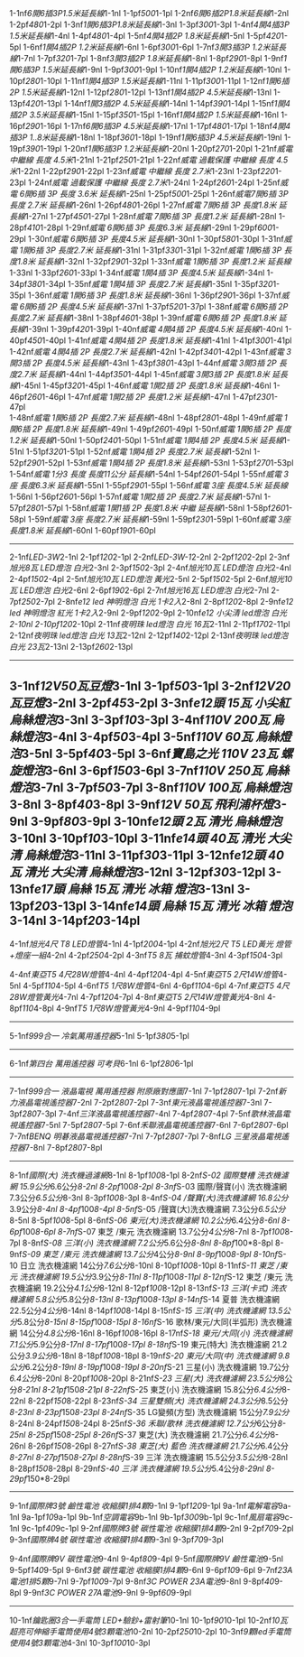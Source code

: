 1-1nf*6開6插3P1.5米延長線*1-1nl  1-1pf*500*1-1pl
1-2nf*6開6插2P1.8米延長線*1-2nl   1-2pf*480*1-2pl
1-3nf*1開6插3P1.8米延長線*1-3nl  1-3pf*300*1-3pl
1-4nf*4開4插3P 1.5米延長線*1-4nl   1-4pf*480*1-4pl
1-5nf*4開4插2P 1.8米延長線*1-5nl   1-5pf*420*1-5pl
1-6nf*1開4插2P 1.2米延長線*1-6nl   1-6pf*300*1-6pl
1-7nf*3開3插3P 1.2米延長線*1-7nl    1-7pf*320*1-7pl
1-8nf*3開3插2P 1.8米延長線*1-8nl    1-8pf*290*1-8pl
1-9nf*1開6插3P 1.5米延長線*1-9nl    1-9pf*300*1-9pl
1-10nf*1開4插2P 1.2米延長線*1-10nl    1-10pf*280*1-10pl
1-11nf*1開4插3P 1.5米延長線*1-11nl    1-11pf*300*1-11pl
1-12nf*1開6插2P 1.5米延長線*1-12nl    1-12pf*280*1-12pl
1-13nf*1開4插2P 4.5米延長線*1-13nl    1-13pf*420*1-13pl
1-14nf*1開3插2P 4.5米延長線*1-14nl    1-14pf*390*1-14pl
1-15nf*1開4插2P 3.5米延長線*1-15nl    1-15pf*350*1-15pl
1-16nf*1開4插2P 1.5米延長線*1-16nl    1-16pf*290*1-16pl
1-17nf*6開6插3P 4.5米延長線*1-17nl    1-17pf*480*1-17pl
1-18nf*4開4插3P 1..8米延長線*1-18nl    1-18pf*360*1-18pl
1-19nf*1開6插3P 4.5米延長線*1-19nl    1-19pf*390*1-19pl
1-20nf*1開6插3P 1.2米延長線*1-20nl    1-20pf*270*1-20pl
1-21nf*威電 中繼線 長度 4.5米*1-21nl    1-21pf*250*1-21pl
1-22nf*威電 過載保護 中繼線 長度 4.5米*1-22nl    1-22pf*290*1-22pl
1-23nf*威電 中繼線 長度 2.7米*1-23nl    1-23pf*220*1-23pl
1-24nf*威電 過載保護 中繼線 長度 2.7米*1-24nl    1-24pf*260*1-24pl
1-25nf*威電 6開6插 3P 長度 3.6米 延長線*1-25nl    1-25pf*500*1-25pl
1-26nf*威電7開6插 3P 長度 2.7米 延長線*1-26nl    1-26pf*480*1-26pl
1-27nf*威電 7開6插 3P 長度1.8米 延長線*1-27nl    1-27pf*450*1-27pl
1-28nf*威電 7開6插 3P 長度1.2米 延長線*1-28nl    1-28pf*410*1-28pl
1-29nf*威電 6開6插 3P 長度6.3米 延長線*1-29nl    1-29pf*600*1-29pl
1-30nf*威電 6開6插 3P 長度4.5米 延長線*1-30nl    1-30pf*580*1-30pl
1-31nf*威電 1開6插 3P 長度2.7米 延長線*1-31nl    1-31pf*330*1-31pl
1-32nf*威電 1開6插 3P 長度1.8米 延長線*1-32nl    1-32pf*290*1-32pl
1-33nf*威電 1開6插 3P 長度1.2米 延長線*1-33nl    1-33pf*260*1-33pl
1-34nf*威電 1開4插 3P 長度4.5米 延長線*1-34nl    1-34pf*380*1-34pl
1-35nf*威電 1開4插 3P 長度2.7米 延長線*1-35nl    1-35pf*320*1-35pl
1-36nf*威電 1開6插 3P 長度1.8米 延長線*1-36nl    1-36pf*290*1-36pl
1-37nf*威電 6開6插 2P 長度4.5米 延長線*1-37nl    1-37pf*520*1-37pl
1-38nf*威電 6開6插 2P 長度2.7米 延長線*1-38nl    1-38pf*460*1-38pl
1-39nf*威電 6開6插 2P 長度1.8米 延長線*1-39nl    1-39pf*420*1-39pl
1-40nf*威電 4開4插 2P 長度4.5米 延長線*1-40nl    1-40pf*450*1-40pl
1-41nf*威電 4開4插 2P 長度1.8米 延長線*1-41nl    1-41pf*300*1-41pl
1-42nf*威電 4開4插 2P 長度2.7米 延長線*1-42nl    1-42pf*340*1-42pl
1-43nf*威電 3開3插 2P 長度4.5米 延長線*1-43nl    1-43pf*380*1-43pl
1-44nf*威電 3開3插 2P 長度2.7米 延長線*1-44nl    1-44pf*350*1-44pl
1-45nf*威電 3開3插 2P 長度1.8米 延長線*1-45nl    1-45pf*320*1-45pl
1-46nf*威電 1開2插 2P 長度1.8米 延長線*1-46nl    1-46pf*260*1-46pl
1-47nf*威電 1開2插 2P 長度1.2米 延長線*1-47nl    1-47pf*230*1-47pl\
1-48nf*威電 1開6插 2P 長度2.7米 延長線*1-48nl    1-48pf*280*1-48pl
1-49nf*威電 1開6插 2P 長度1.8米 延長線*1-49nl    1-49pf*260*1-49pl
1-50nf*威電 1開6插 2P 長度1.2米 延長線*1-50nl    1-50pf*240*1-50pl
1-51nf*威電 1開4插 2P 長度4.5米 延長線*1-51nl    1-51pf*320*1-51pl
1-52nf*威電 1開4插 2P 長度2.7米 延長線*1-52nl    1-52pf*290*1-52pl
1-53nf*威電 1開4插 2P 長度1.8米 延長線*1-53nl    1-53pf*270*1-53pl
1-54nf*威電 1分3  長度 長度11公分 延長線*1-54nl    1-54pf*260*1-54pl
1-55nf*威電 3座   長度6.3米  延長線*1-55nl    1-55pf*290*1-55pl
1-56nf*威電 3座   長度4.5米  延長線*1-56nl    1-56pf*260*1-56pl
1-57nf*威電 1開2插 2P 長度2.7米 延長線*1-57nl    1-57pf*280*1-57pl
1-58nf*威電 1開1插 2P 長度1.8米 中繼 延長線*1-58nl    1-58pf*260*1-58pl
1-59nf*威電 3座   長度2.7米  延長線*1-59nl    1-59pf*230*1-59pl
1-60nf*威電 3座   長度1.8米  延長線*1-60nl    1-60pf*190*1-60pl

-----------------------------------------




2-1nf*LED-3W*2-1nl     2-1pf*120*2-1pl
2-2nf*LED-3W-1*2-2nl   2-2pf*120*2-2pl
2-3nf*旭光8瓦 LED燈泡 白光*2-3nl    2-3pf*150*2-3pl
2-4nf*旭光10瓦 LED燈泡 白光*2-4nl    2-4pf*150*2-4pl
2-5nf*旭光10瓦 LED燈泡 黃光*2-5nl    2-5pf*150*2-5pl
2-6nf*旭光10瓦 LED燈泡 白光*2-6nl    2-6pf*190*2-6pl
2-7nf*旭光16瓦 LED燈泡 白光*2-7nl    2-7pf*250*2-7pl
2-8nf*e12 led 神明燈泡 白光 1卡2入*2-8nl    2-8pf*120*2-8pl
2-9nf*e12 led 神明燈泡 紅光 1卡2入*2-9nl    2-9pf*120*2-9pl
2-10nf*e12 小尖清  led燈泡 白光 *2-10nl    2-10pf*120*2-10pl
2-11nf*夜明珠 led燈泡 白光 16瓦*2-11nl    2-11pf*170*2-11pl
2-12nf*夜明珠 led燈泡 白光 13瓦*2-12nl    2-12pf*140*2-12pl
2-13nf*夜明珠 led燈泡 白光 23瓦*2-13nl    2-13pf*260*2-13pl

-------------------------------------------------

3-1nf*12V50瓦豆燈*3-1nl  3-1pf*50*3-1pl
3-2nf*12V20瓦豆燈*3-2nl   3-2pf*45*3-2pl
3-3nf*e12頭  15瓦 小尖紅 烏絲燈泡*3-3nl    3-3pf*10*3-3pl
3-4nf*110V  200瓦   烏絲燈泡*3-4nl    3-4pf*50*3-4pl
3-5nf*110V  60瓦   烏絲燈泡*3-5nl    3-5pf*40*3-5pl
3-6nf*寶島之光 110V  23瓦 螺旋燈泡*3-6nl    3-6pf*150*3-6pl
3-7nf*110V  250瓦   烏絲燈泡*3-7nl    3-7pf*50*3-7pl
3-8nf*110V  100瓦   烏絲燈泡*3-8nl    3-8pf*40*3-8pl
3-9nf*12V 50瓦 飛利浦杯燈*3-9nl    3-9pf*80*3-9pl
3-10nf*e12頭  2瓦 清光 烏絲燈泡*3-10nl    3-10pf*10*3-10pl
3-11nf*e14頭  40瓦 清光 大尖清 烏絲燈泡*3-11nl    3-11pf*30*3-11pl
3-12nf*e12頭  40瓦 清光 大尖清 烏絲燈泡*3-12nl    3-12pf*30*3-12pl
3-13nf*e17頭  烏絲  15瓦 清光  冰箱 燈泡*3-13nl    3-13pf*20*3-13pl
3-14nf*e14頭  烏絲  15瓦 清光  冰箱 燈泡*3-14nl    3-14pf*20*3-14pl
-----------------------------------------------------
4-1nf*旭光4尺 T8 LED燈管*4-1nl   4-1pf*200*4-1pl
4-2nf*旭光2尺 T5 LED黃光 燈管+燈座一組*4-2nl   4-2pf*250*4-2pl
4-3nf*T5 8瓦 捕蚊燈管*4-3nl   4-3pf*150*4-3pl

4-4nf*東亞T5 4尺28W燈管*4-4nl      4-4pf*120*4-4pl
4-5nf*東亞T5 2尺14W燈管*4-5nl      4-5pf*110*4-5pl
4-6nf*T5 1尺8W燈管*4-6nl           4-6pf*110*4-6pl
4-7nf*東亞T5 4尺28W燈管黃光*4-7nl  4-7pf*120*4-7pl
4-8nf*東亞T5 2尺14W燈管黃光*4-8nl  4-8pf*110*4-8pl
4-9nf*T5 1尺8W燈管黃光*4-9nl       4-9pf*110*4-9pl

-----------------------------------------------------------------------
5-1nf*999合一 冷氣萬用遙控器*5-1nl   5-1pf*380*5-1pl






-----------------------------------------------------------------------------
6-1nf*第四台 萬用遙控器 可考貝*6-1nl   6-1pf*280*6-1pl




------------------------------------------------------------------------------------
7-1nf*999合一 液晶電視 萬用遙控器 附原廠對應圖*7-1nl   7-1pf*280*7-1pl
7-2nf*新力液晶電視遙控器*7-2nl    7-2pf*280*7-2pl
7-3nf*東元液晶電視遙控器*7-3nl    7-3pf*280*7-3pl
7-4nf*三洋液晶電視遙控器*7-4nl    7-4pf*280*7-4pl
7-5nf*歌林液晶電視遙控器*7-5nl    7-5pf*280*7-5pl
7-6nf*禾聯液晶電視遙控器*7-6nl    7-6pf*280*7-6pl
7-7nf*BENQ 明碁液晶電視遙控器*7-7nl    7-7pf*280*7-7pl
7-8nf*LG 三星液晶電視遙控器*7-8nl    7-8pf*280*7-8pl


--------------------------------------------
8-1nf*國際(大) 洗衣機過濾網*8-1nl   8-1pf*100*8-1pl
8-2nf*S-02 國際雙槽 洗衣機濾網  15.9公分*6.6公分*8-2nl    8-2pf*100*8-2pl
8-3nf*S-03 國際/聲寶(小)  洗衣機濾網  7.3公分*6.5公分*8-3nl    8-3pf*100*8-3pl
8-4nf*S-04 /聲寶(大)洗衣機濾網  16.8公分*3.9公分*8-4nl    8-4pf*100*8-4pl
8-5nf*S-05 /聲寶(大)洗衣機濾網  7.3公分*6.5公分*8-5nl    8-5pf*100*8-5pl
8-6nf*S-06 東元(大)洗衣機濾網  10.2公分*6.4公分*8-6nl    8-6pf*100*8-6pl
8-7nf*S-07 東芝 /東元 洗衣機濾網  13.7公分*4公分*8-7nl    8-7pf*100*8-7pl
8-8nf*S-08 三洋(小) 洗衣機濾網  7.2公分*5.6公分*8-8nl    8-8pf*100\*8-8pl
8-9nf*S-09 東芝 /東元 洗衣機濾網  13.7公分*4公分*8-9nl    8-9pf*100*8-9pl
8-10nf*S-10 日立 洗衣機濾網  14公分*7.6公分*8-10nl    8-10pf*100*8-10pl
8-11nf*S-11 東芝 /東元 洗衣機濾網  19.5公分*3.9公分*8-11nl    8-11pf*100*8-11pl
8-12nf*S-12 東芝 /東元 洗衣機濾網  19.2公分*4.1公分*8-12nl    8-12pf*100*8-12pl
8-13nf*S-13 三洋(卡式) 洗衣機濾網  5.8公分*5.8公分*8-13nl    8-13pf*100*8-13pl
8-14nf*S-14 夏普 洗衣機濾網  22.5公分*4公分*8-14nl    8-14pf*100*8-14pl
8-15nf*S-15 三洋(中) 洗衣機濾網 13.5公分*5.8公分*8-15nl    8-15pf*100*8-15pl
8-16nf*S-16 歌林/東元/大同(半弧形) 洗衣機濾網  14公分*4.8公分*8-16nl    8-16pf*100*8-16pl
8-17nf*S-18  東元/大同(小) 洗衣機濾網  7.1公分*5.9公分*8-17nl    8-17pf*100*8-17pl
8-18nf*S-19 東元(特大) 洗衣機濾網  21.2公分*3.9公分*8-18nl    8-18pf*100*8-18pl
8-19nf*S-20  東元/大同(中) 洗衣機濾網  9.8公分*6.2公分*8-19nl    8-19pf*100*8-19pl
8-20nf*S-21  三星(小) 洗衣機濾網  19.7公分*6.4公分*8-20nl    8-20pf*100*8-20pl
8-21nf*S-23  三星(大) 洗衣機濾網  23.5公分*8公分*8-21nl    8-21pf*150*8-21pl
8-22nf*S-25  東芝(小) 洗衣機濾網 15.8公分*6.4公分*8-22nl    8-22pf*150*8-22pl
8-23nf*S-34  三星雙頻(大) 洗衣機濾網  24.3公分*8.5公分*8-23nl    8-23pf*150*8-23pl
8-24nf*S-35  LG變頻(方型) 洗衣機濾網  15公分*7.9公分*8-24nl    8-24pf*150*8-24pl
8-25nf*S-36  禾聯/歌林 洗衣機濾網  12.7公分*6公分*8-25nl    8-25pf*150*8-25pl
8-26nf*S-37  東芝(大) 洗衣機濾網  21.7公分*6.4公分*8-26nl    8-26pf*150*8-26pl
8-27nf*S-38  東芝(大)  藍色 洗衣機濾網  21.7公分*6.4公分*8-27nl    8-27pf*150*8-27pl
8-28nf*S-39  三洋 洗衣機濾網  15.5公分*3.5公分*8-28nl    8-28pf*150*8-28pl
8-29nf*S-40 三洋 洗衣機濾網  19.5公分*5.4公分*8-29nl    8-29pf*150*8-29pl

--------------------------------------------------
9-1nf*國際牌3號 鹼性電池 收縮膜1排4顆*9-1nl   9-1pf*120*9-1pl
9a-1nf*電解電容*9a-1nl   9a-1pf*10*9a-1pl
9b-1nf*空調電容*9b-1nl   9b-1pf*300*9b-1pl
9c-1nf*風扇電容*9c-1nl   9c-1pf*40*9c-1pl
9-2nf*國際牌3號 碳性電池 收縮膜1排4顆*9-2nl   9-2pf*70*9-2pl
9-3nf*國際牌4號 碳性電池 收縮膜1排4顆*9-3nl   9-3pf*70*9-3pl

9-4nf*國際牌9V 碳性電池*9-4nl                 9-4pf*80*9-4pl
9-5nf*國際牌9V 鹼性電池*9-5nl                 9-5pf*140*9-5pl
9-6nf*3號 碳性電池 收縮膜1排4顆*9-6nl         9-6pf*10*9-6pl
9-7nf*23A 電池1排5顆*9-7nl                    9-7pf*100*9-7pl
9-8nf*3C POWER 23A電池*9-8nl                  9-8pf*40*9-8pl
9-9nf*3C POWER 27A電池*9-9nl                  9-9pf*60*9-9pl

--------------------------------------------------------------
10-1nf*鑰匙圈3合一手電筒 LED+驗鈔+雷射筆*10-1nl     10-1pf*90*10-1pl
10-2nf*10瓦 超亮可伸縮手電筒使用4號3顆電池*10-2nl   10-2pf*250*10-2pl
10-3nf*9顆led手電筒使用4號3顆電池*4-3nl             10-3pf*100*10-3pl


